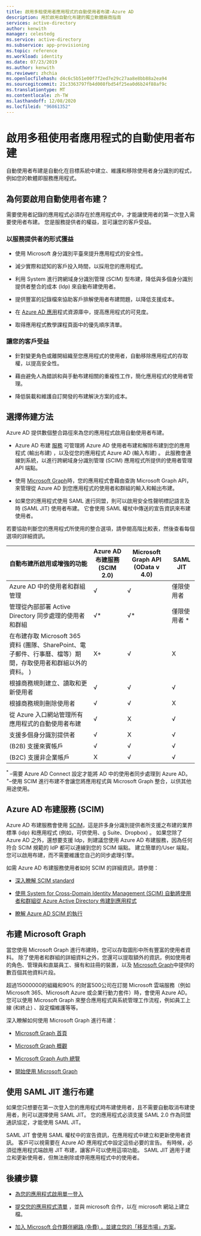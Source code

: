```yaml
---
title: 啟用多租使用者應用程式的自動使用者布建-Azure AD
description: 用於啟用自動化布建的獨立軟體廠商指南
services: active-directory
author: kenwith
manager: celestedg
ms.service: active-directory
ms.subservice: app-provisioning
ms.topic: reference
ms.workload: identity
ms.date: 07/23/2019
ms.author: kenwith
ms.reviewer: zhchia
ms.openlocfilehash: d4c6c5b51e00f7f2ed7e29c27aa8e8bb88a2ea94
ms.sourcegitcommit: 21c3363797fb4d008fbd54f25ea0d6b24f88af9c
ms.translationtype: MT
ms.contentlocale: zh-TW
ms.lasthandoff: 12/08/2020
ms.locfileid: "96861352"
---
```

# <a name="enable-automatic-user-provisioning-for-your-multi-tenant-application"></a>啟用多租使用者應用程式的自動使用者布建

自動使用者布建是自動化在目標系統中建立、維護和移除使用者身分識別的程式，例如您的軟體即服務應用程式。

## <a name="why-enable-automatic-user-provisioning"></a>為何要啟用自動使用者布建？

需要使用者記錄的應用程式必須存在於應用程式中，才能讓使用者的第一次登入需要使用者布建。 您是服務提供者的權益，並可讓您的客戶受益。

### <a name="benefits-to-you-as-the-service-provider"></a>以服務提供者的形式獲益

* 使用 Microsoft 身分識別平臺來提升應用程式的安全性。

* 減少實際和認知的客戶投入時間，以採用您的應用程式。

* 利用 System 進行跨網域身分識別管理 (SCIM) 型布建，降低與多個身分識別提供者整合的成本 (Idp) 來自動布建使用者。

* 提供豐富的記錄檔來協助客戶排解使用者布建問題，以降低支援成本。

* 在 [Azure AD 應用](https://azuremarketplace.microsoft.com/marketplace/apps)程式資源庫中，提高應用程式的可見度。

* 取得應用程式教學課程頁面中的優先順序清單。

### <a name="benefits-to-your-customers"></a>讓您的客戶受益

* 針對變更角色或離開組織至您應用程式的使用者，自動移除應用程式的存取權，以提高安全性。

* 藉由避免人為錯誤和與手動布建相關的重複性工作，簡化應用程式的使用者管理。

* 降低裝載和維護自訂開發的布建解決方案的成本。

## <a name="choose-a-provisioning-method"></a>選擇佈建方法

Azure AD 提供數個整合路徑來為您的應用程式啟用自動使用者布建。

* Azure AD 布建 [服務](../app-provisioning/user-provisioning.md) 可管理將 Azure AD 使用者布建和解除布建到您的應用程式 (輸出布建) ，以及從您的應用程式 Azure AD (輸入布建) 。 此服務會連線到系統，以進行跨網域身分識別管理 (SCIM) 應用程式所提供的使用者管理 API 端點。

* 使用 [Microsoft Graph](/graph/)時，您的應用程式會藉由查詢 Microsoft Graph API，來管理從 Azure AD 到您應用程式的使用者和群組的輸入和輸出布建。

* 如果您的應用程式使用 SAML 進行同盟，則可以啟用安全性聲明標記語言及時 (SAML JIT) 使用者布建。 它會使用 SAML 權杖中傳送的宣告資訊來布建使用者。

若要協助判斷您的應用程式所使用的整合選項，請參閱高階比較表，然後查看每個選項的詳細資訊。

| 自動布建所啟用或增強的功能| Azure AD 布建服務 (SCIM 2.0) | Microsoft Graph API (OData v 4.0) | SAML JIT |
|---|---|---|---|
| Azure AD 中的使用者和群組管理| √| √| 僅限使用者 |
| 管理從內部部署 Active Directory 同步處理的使用者和群組| √*| √*| 僅限使用者 * |
| 在布建存取 Microsoft 365 資料 (團隊、SharePoint、電子郵件、行事曆、檔等）期間，存取使用者和群組以外的資料。 ) | X+| √| X |
| 根據商務規則建立、讀取和更新使用者| √| √| √ |
| 根據商務規則刪除使用者| √| √| X |
| 從 Azure 入口網站管理所有應用程式的自動使用者布建| √| X| √ |
| 支援多個身分識別提供者| √| X| √ |
|  (B2B) 支援來賓帳戶| √| √| √ |
|  (B2C) 支援非企業帳戶| X| √| √ |

<sup>*</sup> –需要 Azure AD Connect 設定才能將 AD 中的使用者同步處理到 Azure AD。  
<sup>+</sup >–使用 SCIM 進行布建不會讓您將應用程式與 Microsoft Graph 整合，以供其他用途使用。

## <a name="azure-ad-provisioning-service-scim"></a>Azure AD 布建服務 (SCIM) 

Azure AD 布建服務會使用 [SCIM](https://aka.ms/SCIMOverview)，這是許多身分識別提供者所支援之布建的業界標準 (idp) 和應用程式 (例如，可供使用、g Suite、Dropbox) 。 如果您除了 Azure AD 之外，還想要支援 Idp，則建議您使用 Azure AD 布建服務，因為任何符合 SCIM 規範的 IdP 都可以連線到您的 SCIM 端點。 建立簡單的/User 端點，您可以啟用布建，而不需要維護您自己的同步處理引擎。 

如需 Azure AD 布建服務使用者如何 SCIM 的詳細資訊，請參閱： 

* [深入瞭解 SCIM standard](https://aka.ms/SCIMOverview)

* [使用 System for Cross-Domain Identity Management (SCIM) 自動將使用者和群組從 Azure Active Directory 佈建到應用程式](../app-provisioning/use-scim-to-provision-users-and-groups.md)

* [瞭解 Azure AD SCIM 的執行](../app-provisioning/use-scim-to-provision-users-and-groups.md)

## <a name="microsoft-graph-for-provisioning"></a>布建 Microsoft Graph

當您使用 Microsoft Graph 進行布建時，您可以存取圖形中所有豐富的使用者資料。 除了使用者和群組的詳細資料之外，您還可以提取額外的資訊，例如使用者的角色、管理員和直屬員工、擁有和註冊的裝置，以及 [Microsoft Graph](/graph/api/overview)中提供的數百個其他資料片段。 

超過15000000的組織和90% 的財富500公司在訂閱 Microsoft 雲端服務（例如 Microsoft 365、Microsoft Azure 或企業行動力套件）時，會使用 Azure AD。 您可以使用 Microsoft Graph 來整合應用程式與系統管理工作流程，例如員工上線 (和終止) 、設定檔維護等等。 

深入瞭解如何使用 Microsoft Graph 進行布建：

* [Microsoft Graph 首頁](https://developer.microsoft.com/graph)

* [Microsoft Graph 概觀](/graph/overview)

* [Microsoft Graph Auth 總覽](/graph/auth/)

* [開始使用 Microsoft Graph](https://developer.microsoft.com/graph/get-started)

## <a name="using-saml-jit-for-provisioning"></a>使用 SAML JIT 進行布建

如果您只想要在第一次登入您的應用程式時布建使用者，且不需要自動取消布建使用者，則可以選擇使用 SAML JIT。 您的應用程式必須支援 SAML 2.0 作為同盟通訊協定，才能使用 SAML JIT。

SAML JIT 會使用 SAML 權杖中的宣告資訊，在應用程式中建立和更新使用者資訊。 客戶可以視需要在 Azure AD 應用程式中設定這些必要的宣告。 有時候，必須從應用程式端啟用 JIT 布建，讓客戶可以使用這項功能。 SAML JIT 適用于建立和更新使用者，但無法刪除或停用應用程式中的使用者。

## <a name="next-steps"></a>後續步驟

* [為您的應用程式啟用單一登入](../develop/v2-howto-app-gallery-listing.md)

* [提交您的應用程式清單](https://microsoft.sharepoint.com/teams/apponboarding/Apps/SitePages/Default.aspx) ，並與 microsoft 合作，以在 microsoft 網站上建立檔。

* [加入 Microsoft 合作夥伴網路 (免費) ，並建立您的「移至市場」方案](https://partner.microsoft.com/explore/commercial)。
